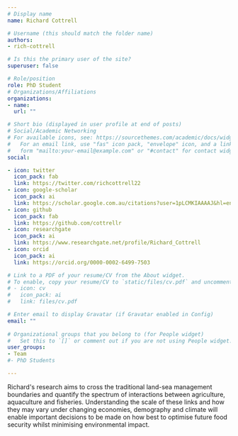 ```yaml
---
# Display name
name: Richard Cottrell

# Username (this should match the folder name)
authors:
- rich-cottrell

# Is this the primary user of the site?
superuser: false

# Role/position
role: PhD Student
# Organizations/Affiliations
organizations:
- name: 
  url: ""

# Short bio (displayed in user profile at end of posts)
# Social/Academic Networking
# For available icons, see: https://sourcethemes.com/academic/docs/widgets/#icons
#   For an email link, use "fas" icon pack, "envelope" icon, and a link in the
#   form "mailto:your-email@example.com" or "#contact" for contact widget.
social:

- icon: twitter
  icon_pack: fab
  link: https://twitter.com/richcottrell22
- icon: google-scholar
  icon_pack: ai
  link: https://scholar.google.com.au/citations?user=1pLCMKIAAAAJ&hl=en
- icon: github
  icon_pack: fab
  link: https://github.com/cottrellr
- icon: researchgate
  icon_pack: ai
  link: https://www.researchgate.net/profile/Richard_Cottrell
- icon: orcid
  icon_pack: ai
  link: https://orcid.org/0000-0002-6499-7503

# Link to a PDF of your resume/CV from the About widget.
# To enable, copy your resume/CV to `static/files/cv.pdf` and uncomment the lines below.  
# - icon: cv
#   icon_pack: ai
#   link: files/cv.pdf

# Enter email to display Gravatar (if Gravatar enabled in Config)
email: ""
  
# Organizational groups that you belong to (for People widget)
#   Set this to `[]` or comment out if you are not using People widget.  
user_groups:
- Team
#- PhD Students

---
```


Richard's research aims to cross the traditional land-sea management boundaries and quantify the spectrum of interactions between agriculture, aquaculture and fisheries. Understanding the scale of these links and how they may vary under changing economies, demography and climate will enable important decisions to be made on how best to optimise future food security whilst minimising environmental impact.